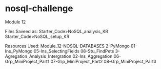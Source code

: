 # nosql-challenge
Module 12 

Files Saveed as:
Starter_Code>NoSQL_analysis_KR
Starter_Code>NoSQL_setup_KR

Resources Used:
Module_12-NOSQL-DATABASES
2-PyMongo
01-Ins_PyMongo
05-Ins_SelectingFields
08-Stu_FindPets
3-Agregation_Analysis_Intergration
02-Ins_Aggregation
06-Grp_MiniProject_Part1
07-Grp_MiniProject_Part2
08-Grp_MiniProject_Part3
